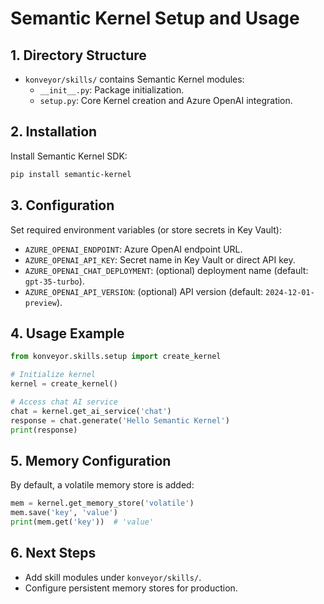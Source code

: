 # Semantic Kernel Setup and Usage

## 1. Directory Structure

- `konveyor/skills/` contains Semantic Kernel modules:
  - `__init__.py`: Package initialization.
  - `setup.py`: Core Kernel creation and Azure OpenAI integration.

## 2. Installation

Install Semantic Kernel SDK:
```bash
pip install semantic-kernel
```

## 3. Configuration

Set required environment variables (or store secrets in Key Vault):

- `AZURE_OPENAI_ENDPOINT`: Azure OpenAI endpoint URL.
- `AZURE_OPENAI_API_KEY`: Secret name in Key Vault or direct API key.
- `AZURE_OPENAI_CHAT_DEPLOYMENT`: (optional) deployment name (default: `gpt-35-turbo`).
- `AZURE_OPENAI_API_VERSION`: (optional) API version (default: `2024-12-01-preview`).

## 4. Usage Example

```python
from konveyor.skills.setup import create_kernel

# Initialize kernel
kernel = create_kernel()

# Access chat AI service
chat = kernel.get_ai_service('chat')
response = chat.generate('Hello Semantic Kernel')
print(response)
```

## 5. Memory Configuration

By default, a volatile memory store is added:
```python
mem = kernel.get_memory_store('volatile')
mem.save('key', 'value')
print(mem.get('key'))  # 'value'
```

## 6. Next Steps

- Add skill modules under `konveyor/skills/`.
- Configure persistent memory stores for production.
